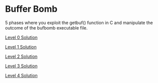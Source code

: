 Buffer Bomb
===========
5 phases where you exploit the getbuf() function in C and manipulate the outcome of the bufbomb executable file.

[Level 0 Solution](./level0.md)

[Level 1 Solution](./level1.md)

[Level 2 Solution](./level2.md)

[Level 3 Solution](./level3.md)

[Level 4 Solution](./level4.md)

